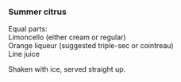 ### Summer citrus
Equal parts:  
Limoncello (either cream or regular)  
Orange liqueur (suggested triple-sec or cointreau)  
Line juice

Shaken with ice, served straight up.
